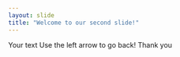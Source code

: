 ```yaml
---
layout: slide
title: "Welcome to our second slide!"
---
```

Your text
Use the left arrow to go back!
Thank you

